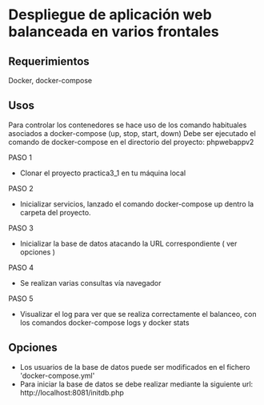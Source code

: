 # Despliegue de aplicación web balanceada en varios frontales 
## Requerimientos 

Docker, docker-compose 

## Usos

Para controlar los contenedores se hace uso de los comando habituales asociados a docker-compose (up, stop, start, down) 
Debe ser ejecutado el comando de docker-compose en el directorio del proyecto: phpwebappv2

PASO 1
- Clonar el proyecto practica3_1 en tu máquina local

PASO 2
- Inicializar servicios, lanzado el comando docker-compose up dentro la carpeta del proyecto.

PASO 3
- Inicializar la base de datos atacando la URL correspondiente ( ver opciones )

PASO 4

- Se realizan varias consultas vía navegador 

PASO 5
- Visualizar el log para ver que se realiza correctamente el balanceo, con los comandos docker-compose logs y docker stats


## Opciones

- Los usuarios de la base de datos puede ser modificados en el fichero 'docker-compose.yml'
- Para iniciar la base de datos se debe realizar mediante la siguiente url: http://localhost:8081/initdb.php 

